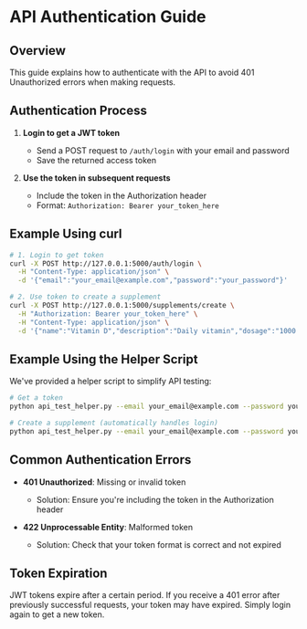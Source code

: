 # API Authentication Guide

## Overview

This guide explains how to authenticate with the API to avoid 401 Unauthorized errors when making requests.

## Authentication Process

1. **Login to get a JWT token**
   - Send a POST request to `/auth/login` with your email and password
   - Save the returned access token

2. **Use the token in subsequent requests**
   - Include the token in the Authorization header
   - Format: `Authorization: Bearer your_token_here`

## Example Using curl

```bash
# 1. Login to get token
curl -X POST http://127.0.0.1:5000/auth/login \
  -H "Content-Type: application/json" \
  -d '{"email":"your_email@example.com","password":"your_password"}'

# 2. Use token to create a supplement
curl -X POST http://127.0.0.1:5000/supplements/create \
  -H "Authorization: Bearer your_token_here" \
  -H "Content-Type: application/json" \
  -d '{"name":"Vitamin D","description":"Daily vitamin","dosage":"1000 IU","stock_level":30,"low_stock_threshold":5,"image_url":"https://example.com/vitamind.jpg"}'
```

## Example Using the Helper Script

We've provided a helper script to simplify API testing:

```bash
# Get a token
python api_test_helper.py --email your_email@example.com --password your_password --action login

# Create a supplement (automatically handles login)
python api_test_helper.py --email your_email@example.com --password your_password --action create_supplement
```

## Common Authentication Errors

- **401 Unauthorized**: Missing or invalid token
  - Solution: Ensure you're including the token in the Authorization header
  
- **422 Unprocessable Entity**: Malformed token
  - Solution: Check that your token format is correct and not expired

## Token Expiration

JWT tokens expire after a certain period. If you receive a 401 error after previously successful requests, your token may have expired. Simply login again to get a new token.